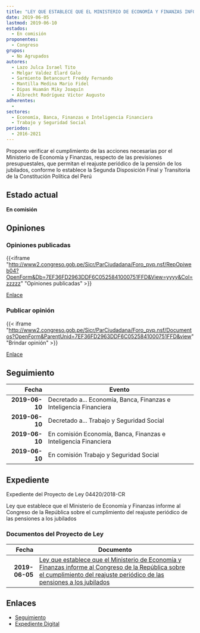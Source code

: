 ```yaml
---
title: "LEY QUE ESTABLECE QUE EL MINISTERIO DE ECONOMÍA Y FINANZAS INFORME A CONGRESO DE LA REPÚBLICA SOBRE EL CUMPLIMIENTO DEL REAJUSTE PERIÓDICO DE LAS PENSIONES A LOS JUBILADOS"
date: 2019-06-05
lastmod: 2019-06-10
estados: 
  - En comisión
proponentes: 
  - Congreso
grupos: 
  - No Agrupados
autores: 
  - Lazo Julca Israel Tito
  - Melgar Valdez Elard Galo
  - Sarmiento Betancourt Freddy Fernando
  - Mantilla Medina Mario Fidel
  - Dipas Huamán Miky Joaquín
  - Albrecht Rodríguez Víctor Augusto
adherentes: 
  - 
sectores: 
  - Economía, Banca, Finanzas e Inteligencia Financiera
  - Trabajo y Seguridad Social
periodos: 
  - 2016-2021
---
```


Propone verificar el cumplimiento de las acciones necesarias por el Ministerio de Economía y Finanzas, respecto de las previsiones presupuestales, que permitan el reajuste periódico de la pensión de los jubilados, conforme lo establece la Segunda Disposición Final y Transitoria de la Constitución Política del Perú


## Estado actual

**En comisión**

## Opiniones

### Opiniones publicadas

{{<iframe "http://www2.congreso.gob.pe/Sicr/ParCiudadana/Foro_pvp.nsf/RepOpiweb04?OpenForm&Db=7EF36FD2963DDF6C0525841000751FFD&View=yyyy&Col=zzzzz" "Opiniones publicadas" >}}

[Enlace](http://www2.congreso.gob.pe/Sicr/ParCiudadana/Foro_pvp.nsf/RepOpiweb04?OpenForm&Db=7EF36FD2963DDF6C0525841000751FFD&View=yyyy&Col=zzzzz)
### Publicar opinión

{{< iframe "http://www2.congreso.gob.pe/Sicr/ParCiudadana/Foro_pvp.nsf/Documentos?OpenForm&ParentUnid=7EF36FD2963DDF6C0525841000751FFD&view" "Brindar opinión" >}}

[Enlace](http://www2.congreso.gob.pe/Sicr/ParCiudadana/Foro_pvp.nsf/Documentos?OpenForm&ParentUnid=7EF36FD2963DDF6C0525841000751FFD&view)

## Seguimiento

| Fecha | Evento |
|------:|--------|
| **2019-06-10** | Decretado a... Economía, Banca, Finanzas e Inteligencia Financiera|
| **2019-06-10** | Decretado a... Trabajo y Seguridad Social|
| **2019-06-10** | En comisión Economía, Banca, Finanzas e Inteligencia Financiera|
| **2019-06-10** | En comisión Trabajo y Seguridad Social|


## Expediente

Expediente del Proyecto de Ley 04420/2018-CR

Ley que establece que el Ministerio de Economía y Finanzas informe al Congreso de la República sobre el cumplimiento del reajuste periódico de las pensiones a los jubilados


### Documentos del Proyecto de Ley

| Fecha | Documento |
|------:|--------|
| **2019-06-05** | [Ley que establece que el Ministerio de Economía y Finanzas informe al Congreso de la República sobre el cumplimiento del reajuste periódico de las pensiones a los jubilados](http://www.leyes.congreso.gob.pe/Documentos/2016_2021/Proyectos_de_Ley_y_de_Resoluciones_Legislativas/PL0442020190605.pdf) |

## Enlaces 

- [Seguimiento](http://www2.congreso.gob.pe/Sicr/TraDocEstProc/CLProLey2016.nsf/f7fff46988ca05b1052578e100829cc7/9499407ab71d72e9052584100081cadd?OpenDocument)
- [Expediente Digital](http://www2.congreso.gob.pe/Sicr/TraDocEstProc/CLProLey2016.nsf/f7fff46988ca05b1052578e100829cc7/9499407ab71d72e9052584100081cadd?OpenDocument&Click=05257FB7005EB655.eb71d0cf91d8294e05256cdf006b5706/$Body/0.1C6C)
